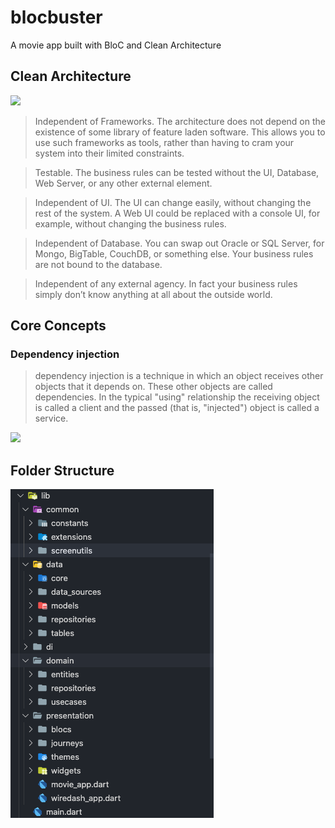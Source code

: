 # blocbuster

A movie app built with BloC and Clean Architecture

## Clean Architecture

![](https://cdn-media-1.freecodecamp.org/images/oVVbTLR5gXHgP8Ehlz1qzRm5LLjX9kv2Zri6)

> Independent of Frameworks. The architecture does not depend on the existence of some library of feature laden software. This allows you to use such frameworks as tools, rather than having to cram your system into their limited constraints.

> Testable. The business rules can be tested without the UI, Database, Web Server, or any other external element.

> Independent of UI. The UI can change easily, without changing the rest of the system. A Web UI could be replaced with a console UI, for example, without changing the business rules.

> Independent of Database. You can swap out Oracle or SQL Server, for Mongo, BigTable, CouchDB, or something else. Your business rules are not bound to the database.

> Independent of any external agency. In fact your business rules simply don’t know anything at all about the outside world.

## Core Concepts

### Dependency injection

> dependency injection is a technique in which an object receives other objects that it depends on. These other objects are called dependencies. In the typical "using" relationship the receiving object is called a client and the passed (that is, "injected") object is called a service.

![](https://www.edureka.co/blog/wp-content/uploads/2019/06/Types-of-Classes-What-is-Dependency-Injection-Edureka.png)

## Folder Structure

![](screenshots/folders.png)
